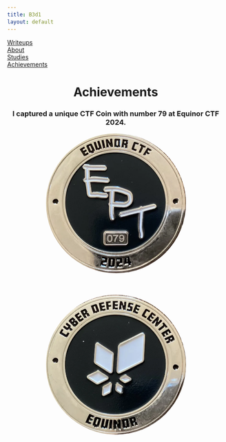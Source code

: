 ```yaml
---
title: B3d1
layout: default
---
```

<link rel="stylesheet" href="/assets/style.css">

<div class="nav-menu">
  <div class="nav-item"><a href="/writeups/">Writeups</a></div>
  <div class="separator"></div>
  <div class="nav-item"><a href="/">About</a></div>
  <div class="separator"></div>
  <div class="nav-item"><a href="/studies/">Studies</a></div>
  <div class="separator"></div>
  <div class="nav-item"><a href="/achievements/">Achievements</a></div>
</div>

<h1 style="text-align: center;">Achievements</h1>
<h3 style="text-align: center;">I captured a unique CTF Coin with number 79 at Equinor CTF 2024.</h3>

<div style="display: flex; justify-content: center; gap: 50px; flex-wrap: wrap;">
  <img src="coin0.png" alt="coin0" style="width: 325px; height: 325px; object-fit: cover; border-radius: 50%;" />
  <img src="coin1.png" alt="coin1" style="width: 325px; height: 325px; object-fit: cover; border-radius: 50%;" />
</div>
